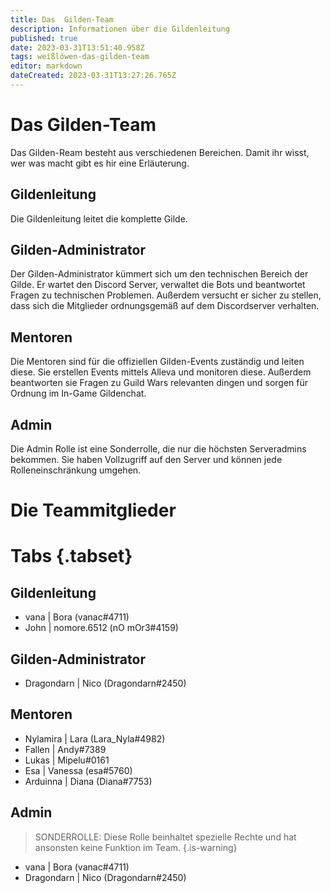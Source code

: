 ```yaml
---
title: Das  Gilden-Team
description: Informationen über die Gildenleitung
published: true
date: 2023-03-31T13:51:40.958Z
tags: weißlöwen-das-gilden-team
editor: markdown
dateCreated: 2023-03-31T13:27:26.765Z
---
```


# Das Gilden-Team
Das Gilden-Ream besteht aus verschiedenen Bereichen. Damit ihr wisst, wer was macht gibt es hir eine Erläuterung.

## Gildenleitung
Die Gildenleitung leitet die komplette Gilde.

## Gilden-Administrator
Der Gilden-Administrator kümmert sich um den technischen Bereich der Gilde. Er wartet den Discord Server, verwaltet die Bots und beantwortet Fragen zu technischen Problemen. Außerdem versucht er sicher zu stellen, dass sich die Mitglieder ordnungsgemäß auf dem Discordserver verhalten.

## Mentoren
Die Mentoren sind für die offiziellen Gilden-Events zuständig und leiten diese. Sie erstellen Events mittels Alleva und monitoren diese. Außerdem beantworten sie Fragen zu Guild Wars relevanten dingen und sorgen für Ordnung im In-Game Gildenchat.

## Admin
Die Admin Rolle ist eine Sonderrolle, die nur die höchsten Serveradmins bekommen. Sie haben Vollzugriff auf den Server und können jede Rolleneinschränkung umgehen.

# Die Teammitglieder

# Tabs {.tabset}
## Gildenleitung
- vana | Bora (vanac#4711)
- John | nomore.6512 (nO mOr3#4159)

## Gilden-Administrator
- Dragondarn | Nico (Dragondarn#2450)

## Mentoren
- Nylamira | Lara (Lara_Nyla#4982)
- Fallen | Andy#7389
- Lukas | Mipelu#0161
- Esa | Vanessa (esa#5760)
- Arduinna | Diana (Diana#7753)

## Admin
> SONDERROLLE: Diese Rolle beinhaltet spezielle Rechte und hat ansonsten keine Funktion im Team.
{.is-warning}
- vana | Bora (vanac#4711)
- Dragondarn | Nico (Dragondarn#2450)

